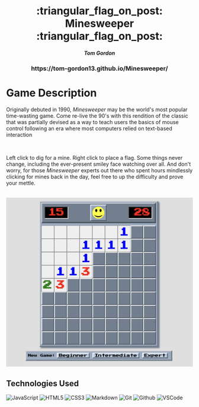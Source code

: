 <div align="center">

   <h1>:triangular_flag_on_post: Minesweeper :triangular_flag_on_post:</h1>
   <h5>Tom Gordon</h5>                             
   <h3>https://tom-gordon13.github.io/Minesweeper/</h3>
   <h1></h1>
</div>

<h1>Game Description</h1>
<p>Originally debuted in 1990, <i>Minesweeper</i> may be the world's most popular time-wasting game. Come re-live the 90's with this rendition of the classic that was partially devised as a way to teach users the basics of mouse control following an era where most computers relied on text-based interaction</p>
<br>
<p>Left click to dig for a mine. Right click to place a flag. Some things never change, including the ever-present smiley face watching over all. And don't worry, for those <i>Minesweeper</i> experts out there who spent hours mindlessly clicking for mines back in the day, feel free to up the difficulty and prove your mettle.</p>

<br>


<img src='/images/Minesweeper-1.png' width="700">

## Technologies Used

![JavaScript](https://img.shields.io/badge/-JavaScript-333?style=flat&logo=javascript) 
![HTML5](https://img.shields.io/badge/-HTML5-333?style=flat&logo=html5)
![CSS3](https://img.shields.io/badge/-CSS-333?style=flat&logo=css3)
![Markdown](https://img.shields.io/badge/-Markdown-333?style=flat&logo=markdown)
![Git](https://img.shields.io/badge/-Git-333?style=flat&logo=git)
![Github](https://img.shields.io/badge/-GitHub-333?style=flat&logo=github)
![VSCode](https://img.shields.io/badge/-VS_Code-333?style=flat&logo=visualstudio)
